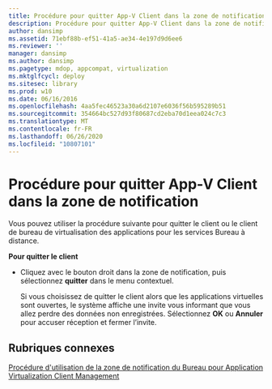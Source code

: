 ```yaml
---
title: Procédure pour quitter App-V Client dans la zone de notification
description: Procédure pour quitter App-V Client dans la zone de notification
author: dansimp
ms.assetid: 71ebf88b-ef51-41a5-ae34-4e197d9d6ee6
ms.reviewer: ''
manager: dansimp
ms.author: dansimp
ms.pagetype: mdop, appcompat, virtualization
ms.mktglfcycl: deploy
ms.sitesec: library
ms.prod: w10
ms.date: 06/16/2016
ms.openlocfilehash: 4aa5fec46523a30a6d2107e6036f56b595289b51
ms.sourcegitcommit: 354664bc527d93f80687cd2eba70d1eea024c7c3
ms.translationtype: MT
ms.contentlocale: fr-FR
ms.lasthandoff: 06/26/2020
ms.locfileid: "10807101"
---
```

# Procédure pour quitter App-V Client dans la zone de notification


Vous pouvez utiliser la procédure suivante pour quitter le client ou le client de bureau de virtualisation des applications pour les services Bureau à distance.

**Pour quitter le client**

-   Cliquez avec le bouton droit dans la zone de notification, puis sélectionnez **quitter** dans le menu contextuel.

    Si vous choisissez de quitter le client alors que les applications virtuelles sont ouvertes, le système affiche une invite vous informant que vous allez perdre des données non enregistrées. Sélectionnez **OK** ou **Annuler** pour accuser réception et fermer l’invite.

## Rubriques connexes


[Procédure d'utilisation de la zone de notification du Bureau pour Application Virtualization Client Management](how-to-use-the-desktop-notification-area-for-application-virtualization-client-management.md)

 

 





